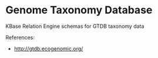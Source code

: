 # Genome Taxonomy Database

KBase Relation Engine schemas for GTDB taxonomy data

References:

* http://gtdb.ecogenomic.org/
